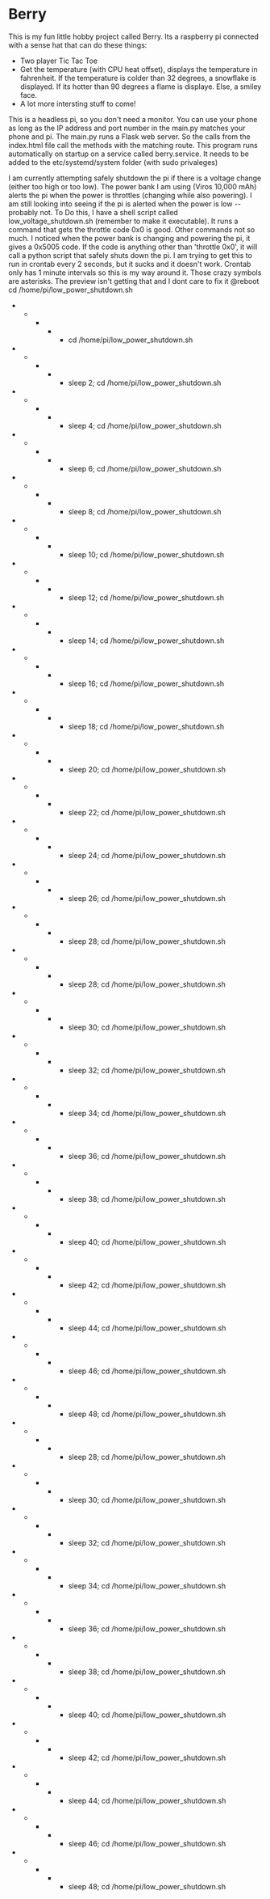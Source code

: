 # Berry

This is my fun little hobby project called Berry. Its a raspberry pi connected with a sense hat that can do these things:
- Two player Tic Tac Toe
- Get the temperature (with CPU heat offset), displays the temperature in fahrenheit. If the temperature is colder than 32 degrees, a snowflake is displayed. If its hotter than 90 degrees a flame is displaye. Else, a smiley face.
- A lot more intersting stuff to come!

This is a headless pi, so you don't need a monitor. You can use your phone as long as the IP address and port number in the main.py matches your phone and pi.
The main.py runs a Flask web server. So the calls from the index.html file call the methods with the matching route.
This program runs automatically on startup on a service called berry.service. It needs to be added to the etc/systemd/system folder (with sudo privaleges)

I am currently attempting safely shutdown the pi if there is a voltage change (either too high or too low). The power bank I am using (Viros 10,000 mAh) alerts the pi when the power is throttles (changing while also powering). I am still looking into seeing if the pi is alerted when the power is low --probably not.
To Do this, I have a shell script called low_voltage_shutdown.sh (remember to make it executable). It runs a command that gets the throttle code 0x0 is good. Other commands not so much. I noticed when the power bank is changing and powering the pi, it gives a 0x5005 code.
If the code is anything other than 'throttle 0x0', it will call a python script that safely shuts down the pi. 
I am trying to get this to run in crontab every 2 seconds, but it sucks and it doesn't work. Crontab only has 1 minute intervals so this is my way around it. Those crazy symbols are asterisks. The preview isn't getting that and I dont care to fix it
@reboot cd /home/pi/low_power_shutdown.sh
* * * * * cd /home/pi/low_power_shutdown.sh
* * * * * sleep 2; cd /home/pi/low_power_shutdown.sh
* * * * * sleep 4; cd /home/pi/low_power_shutdown.sh
* * * * * sleep 6; cd /home/pi/low_power_shutdown.sh
* * * * * sleep 8; cd /home/pi/low_power_shutdown.sh
* * * * * sleep 10; cd /home/pi/low_power_shutdown.sh
* * * * * sleep 12; cd /home/pi/low_power_shutdown.sh
* * * * * sleep 14; cd /home/pi/low_power_shutdown.sh
* * * * * sleep 16; cd /home/pi/low_power_shutdown.sh
* * * * * sleep 18; cd /home/pi/low_power_shutdown.sh
* * * * * sleep 20; cd /home/pi/low_power_shutdown.sh
* * * * * sleep 22; cd /home/pi/low_power_shutdown.sh
* * * * * sleep 24; cd /home/pi/low_power_shutdown.sh
* * * * * sleep 26; cd /home/pi/low_power_shutdown.sh
* * * * * sleep 28; cd /home/pi/low_power_shutdown.sh
* * * * * sleep 28; cd /home/pi/low_power_shutdown.sh
* * * * * sleep 30; cd /home/pi/low_power_shutdown.sh
* * * * * sleep 32; cd /home/pi/low_power_shutdown.sh
* * * * * sleep 34; cd /home/pi/low_power_shutdown.sh
* * * * * sleep 36; cd /home/pi/low_power_shutdown.sh
* * * * * sleep 38; cd /home/pi/low_power_shutdown.sh
* * * * * sleep 40; cd /home/pi/low_power_shutdown.sh
* * * * * sleep 42; cd /home/pi/low_power_shutdown.sh
* * * * * sleep 44; cd /home/pi/low_power_shutdown.sh
* * * * * sleep 46; cd /home/pi/low_power_shutdown.sh
* * * * * sleep 48; cd /home/pi/low_power_shutdown.sh
* * * * * sleep 28; cd /home/pi/low_power_shutdown.sh
* * * * * sleep 30; cd /home/pi/low_power_shutdown.sh
* * * * * sleep 32; cd /home/pi/low_power_shutdown.sh
* * * * * sleep 34; cd /home/pi/low_power_shutdown.sh
* * * * * sleep 36; cd /home/pi/low_power_shutdown.sh
* * * * * sleep 38; cd /home/pi/low_power_shutdown.sh
* * * * * sleep 40; cd /home/pi/low_power_shutdown.sh
* * * * * sleep 42; cd /home/pi/low_power_shutdown.sh
* * * * * sleep 44; cd /home/pi/low_power_shutdown.sh
* * * * * sleep 46; cd /home/pi/low_power_shutdown.sh
* * * * * sleep 48; cd /home/pi/low_power_shutdown.sh
